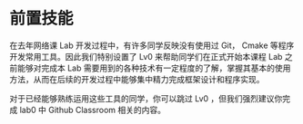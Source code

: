 # 前置技能

在去年网络课 Lab 开发过程中，有许多同学反映没有使用过 Git， Cmake 等程序开发常用工具。因此我们特别设置了 Lv0 来帮助同学们在正式开始本课程 Lab 之前能够对完成本 Lab 需要用到的各种技术有一定程度的了解，掌握其基本的使用方法，从而在后续的开发过程中能够集中精力完成框架设计和程序实现。

对于已经能够熟练运用这些工具的同学，你可以跳过 Lv0 ，但我们强烈建议你完成 lab0 中 Github Classroom 相关的内容。 